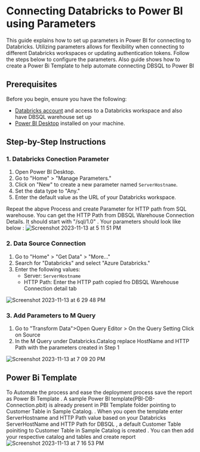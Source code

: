 # Connecting Databricks to Power BI using Parameters

This guide explains how to set up parameters in Power BI for connecting to Databricks. Utilizing parameters allows for flexibility when connecting to different Databricks workspaces or updating authentication tokens. Follow the steps below to configure the parameters. Also guide shows how to create a Power Bi Template to help automate connecting DBSQL to Power BI 

## Prerequisites

Before you begin, ensure you have the following:

- [Databricks account](https://databricks.com/) and access to a Databricks workspace and also have DBSQL warehouse set up 
- [Power BI Desktop](https://powerbi.microsoft.com/desktop/) installed on your machine.

## Step-by-Step Instructions

### 1. Databricks Conection Parameter

1. Open Power BI Desktop.
2. Go to "Home" > "Manage Parameters."
3. Click on "New" to create a new parameter named `ServerHostname`.
4. Set the data type to "Any."
5. Enter the default value as the URL of your Databricks workspace.

Repeat the abpve Process and create Parameter for HTTP path from SQL warehouse. You can get the HTTP Path from DBSQL Warehouse Connection Details. It should start with "/sql/1.0" .
Your parameters should look like below : 
![Screenshot 2023-11-13 at 5 11 51 PM](https://github.com/yati1002/PowerBi-Demo/assets/127162962/913676ca-c8ff-431e-87aa-020673d47d97)




### 2. Data Source Connection

1. Go to "Home" > "Get Data" > "More..."
2. Search for "Databricks" and select "Azure Databricks."
3. Enter the following values:
   - Server: `ServerHostname`
   - HTTP Path: Enter the HTTP path copied fro DBSQL Warehouse Connection detail tab

![Screenshot 2023-11-13 at 6 29 48 PM](https://github.com/yati1002/PowerBi-Demo/assets/127162962/260f1d00-fe69-49d6-80f9-82748db95061)


### 3. Add Parameters to M Query
1. Go to "Transform Data">Open Query Editor > On the Query Setting Click on Source
2. In the M Query under Databricks.Catalog replace HostName and HTTP Path with the parameters created in Step 1
   
![Screenshot 2023-11-13 at 7 09 20 PM](https://github.com/yati1002/PowerBi-Demo/assets/127162962/76de44a4-3139-4faa-b4ec-1332b6835a38)

## Power Bi Template 

To Automate the process and ease the deployment process save the report as Power Bi Template . A sample Power BI template(PBI-DB-Connection.pbit)  is already present in PBI Template folder pointing to Customer Table in Sample Catalog.   . When you open the template enter ServerHostname and HTTP Path value based on your Databricks ServerHostName and HTTP Path for DBSQL ,  a default Customer Table poiniting to  Customer Table in Sample Catalog is created . You can then add your respective catalog and tables and create report
![Screenshot 2023-11-13 at 7 16 53 PM](https://github.com/yati1002/PowerBi-Demo/assets/127162962/f4f0d804-6e6e-402d-84a3-874443ea36be)


